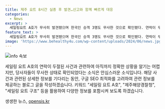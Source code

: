 ```yaml
---
title: 제주 요트 8시간 실종 후 발견…신고와 함께 빠르게 대응
categories:
  - News
excerpt: >
  세일링요트 A호가 무사히 발견됐으며 한국인 승객 3명도 무사한 것으로 확인됐다. 연락이 두절된 후 20시간 만에 연락이 닿았고, 현재 해경 함정과 함께 제주 해상을 항해 중이다.
feature_text: >
  세일링요트 A호가 무사히 발견됐으며 한국인 승객 3명도 무사한 것으로 확인됐다. 연락이 두절된 후 20시간 만에 연락이 닿았고, 현재 해경 함정과 함께 제주 해상을 항해 중이다.
image: 'https://www.behealthy4u.com/wp-content/uploads/2024/06/news.jpg'
---
```


<p><img src="https://www.behealthy4u.com/wp-content/uploads/2024/06/news.jpg" alt="info 속보" /></p>

<p>세일링 요트 A호의 연락이 두절된 사건과 관련하여 아직까지 정확한 상황을 알기는 어렵지만, 당사자들이 무사한 상태로 확인되었다는 소식은 안심스러운 소식입니다. 해당 사건과 관련된 상세한 정보를 기다리는 동안, 구글 SEO 최적화를 고려하여 관련 정보를 제공하는 블로그 글을 작성하겠습니다. 키워드 "세일링 요트 A호", "제주해양경찰청", "세일링 요트 구조" 등을 활용하여 다양한 정보를 포함시켜 보도록 하겠습니다.</p>
생생한 뉴스, <a href="https://opensis.kr" rel="dofollow">opensis.kr</a>


